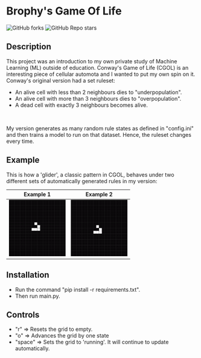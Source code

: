 # Brophy's Game Of Life

<img alt="GitHub forks" src="https://img.shields.io/github/forks/Chris-B33/Brophys-Game-Of-Life"> <img alt="GitHub Repo stars" src="https://img.shields.io/github/stars/Chris-B33/Brophys-Game-Of-Life">

## Description
This project was an introduction to my own private study of Machine Learning (ML) outside of education.
Conway's Game of Life (CGOL) is an interesting piece of cellular automota and I wanted to put my own spin on it.
<br>
Conway's original version had a set ruleset:
- An alive cell with less than 2 neighbours dies to "underpopulation".
- An alive cell with more than 3 neighbours dies to "overpopulation".
- A dead cell with exactly 3 neighbours becomes alive.
<br>

My version generates as many random rule states as defined in "config.ini" and then trains a model to run on that dataset. Hence, the ruleset changes every time.

## Example
This is how a 'glider', a classic pattern in CGOL, behaves under two different sets of automatically generated rules in my version: <br>

| Example 1 | Example 2 |
|-----------|-----------|
| <img src="./assets/example1.gif" width="150" height="150"/> | <img src="./assets/example2.gif" width="150" height="150"/> |

## Installation
- Run the command "pip install -r requirements.txt".
- Then run main.py.

## Controls
- "r" => Resets the grid to empty.
- "o" => Advances the grid by one state
- "space" => Sets the grid to 'running'. It will continue to update automatically. 
